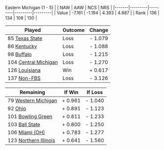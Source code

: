 Eastern Michigan (1 - 5)
|       |   NAW   |   AAW   |   NCS   |   NRS   |
|-------|---------|---------|---------|---------|
| Value |  -7.161 |  -1.194 |   4.393 |   4.887 |
| Rank  |     136 |     134 |     108 |     130 |

| Played                    | Outcome    |  Change  |
|---------------------------|------------|----------|
|  85 [Texas State           ](TexasState.md)| Loss       | -  1.079 |
|  86 [Kentucky              ](Kentucky.md)| Loss       | -  1.088 |
|  98 [Buffalo               ](Buffalo.md)| Loss       | -  1.215 |
| 104 [Central Michigan      ](CentralMichigan.md)| Loss       | -  1.270 |
| 126 [Louisiana             ](Louisiana.md)| Win        | +  0.617 |
| 137 [Non-FBS               ](NonFBS.md)| Loss       | -  3.126 |

| Remaining                 |  If Win  |  If Loss |
|---------------------------|----------|----------|
|  79 [Western Michigan      ](WesternMichigan.md)| +  0.961 | -  1.040 |
|  92 [Ohio                  ](Ohio.md)| +  0.891 | -  1.123 |
| 101 [Bowling Green         ](BowlingGreen.md)| +  0.811 | -  1.233 |
| 103 [Ball State            ](BallState.md)| +  0.800 | -  1.250 |
| 106 [Miami (OH)            ](MiamiOH.md)| +  0.783 | -  1.277 |
| 123 [Northern Illinois     ](NorthernIllinois.md)| +  0.641 | -  1.560 |

